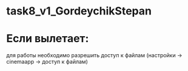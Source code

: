 # task8_v1_GordeychikStepan

# Если вылетает:
для работы необходимо разрешить доступ к файлам (настройки -> cinemaapp -> доступ к файлам)
